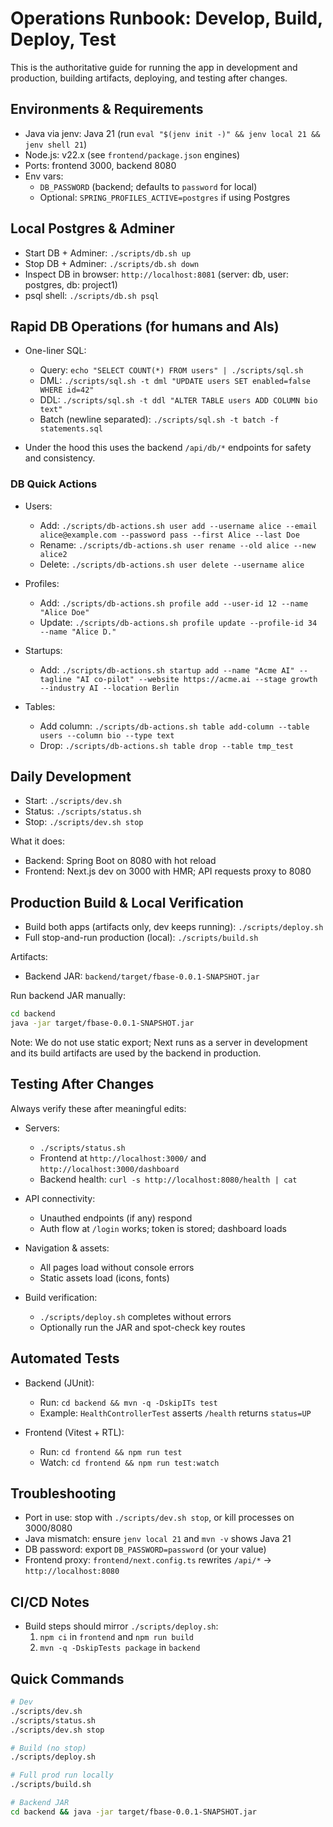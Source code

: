 # Operations Runbook: Develop, Build, Deploy, Test

This is the authoritative guide for running the app in development and production, building artifacts, deploying, and testing after changes.

## Environments & Requirements

- Java via jenv: Java 21 (run `eval "$(jenv init -)" && jenv local 21 && jenv shell 21`)
- Node.js: v22.x (see `frontend/package.json` engines)
- Ports: frontend 3000, backend 8080
- Env vars:
  - `DB_PASSWORD` (backend; defaults to `password` for local)
  - Optional: `SPRING_PROFILES_ACTIVE=postgres` if using Postgres

## Local Postgres & Adminer

- Start DB + Adminer: `./scripts/db.sh up`
- Stop DB + Adminer: `./scripts/db.sh down`
- Inspect DB in browser: `http://localhost:8081` (server: db, user: postgres, db: project1)
- psql shell: `./scripts/db.sh psql`

## Rapid DB Operations (for humans and AIs)

- One-liner SQL:
  - Query: `echo "SELECT COUNT(*) FROM users" | ./scripts/sql.sh`
  - DML: `./scripts/sql.sh -t dml "UPDATE users SET enabled=false WHERE id=42"`
  - DDL: `./scripts/sql.sh -t ddl "ALTER TABLE users ADD COLUMN bio text"`
  - Batch (newline separated): `./scripts/sql.sh -t batch -f statements.sql`

- Under the hood this uses the backend `/api/db/*` endpoints for safety and consistency.

### DB Quick Actions

- Users:
  - Add: `./scripts/db-actions.sh user add --username alice --email alice@example.com --password pass --first Alice --last Doe`
  - Rename: `./scripts/db-actions.sh user rename --old alice --new alice2`
  - Delete: `./scripts/db-actions.sh user delete --username alice`

- Profiles:
  - Add: `./scripts/db-actions.sh profile add --user-id 12 --name "Alice Doe"`
  - Update: `./scripts/db-actions.sh profile update --profile-id 34 --name "Alice D."`

- Startups:
  - Add: `./scripts/db-actions.sh startup add --name "Acme AI" --tagline "AI co-pilot" --website https://acme.ai --stage growth --industry AI --location Berlin`

- Tables:
  - Add column: `./scripts/db-actions.sh table add-column --table users --column bio --type text`
  - Drop: `./scripts/db-actions.sh table drop --table tmp_test`

## Daily Development

- Start: `./scripts/dev.sh`
- Status: `./scripts/status.sh`
- Stop: `./scripts/dev.sh stop`

What it does:
- Backend: Spring Boot on 8080 with hot reload
- Frontend: Next.js dev on 3000 with HMR; API requests proxy to 8080

## Production Build & Local Verification

- Build both apps (artifacts only, dev keeps running): `./scripts/deploy.sh`
- Full stop-and-run production (local): `./scripts/build.sh`

Artifacts:
- Backend JAR: `backend/target/fbase-0.0.1-SNAPSHOT.jar`

Run backend JAR manually:
```bash
cd backend
java -jar target/fbase-0.0.1-SNAPSHOT.jar
```

Note: We do not use static export; Next runs as a server in development and its build artifacts are used by the backend in production.

## Testing After Changes

Always verify these after meaningful edits:

- Servers:
  - `./scripts/status.sh`
  - Frontend at `http://localhost:3000/` and `http://localhost:3000/dashboard`
  - Backend health: `curl -s http://localhost:8080/health | cat`

- API connectivity:
  - Unauthed endpoints (if any) respond
  - Auth flow at `/login` works; token is stored; dashboard loads

- Navigation & assets:
  - All pages load without console errors
  - Static assets load (icons, fonts)

- Build verification:
  - `./scripts/deploy.sh` completes without errors
  - Optionally run the JAR and spot-check key routes

## Automated Tests

- Backend (JUnit):
  - Run: `cd backend && mvn -q -DskipITs test`
  - Example: `HealthControllerTest` asserts `/health` returns `status=UP`

- Frontend (Vitest + RTL):
  - Run: `cd frontend && npm run test`
  - Watch: `cd frontend && npm run test:watch`

## Troubleshooting

- Port in use: stop with `./scripts/dev.sh stop`, or kill processes on 3000/8080
- Java mismatch: ensure `jenv local 21` and `mvn -v` shows Java 21
- DB password: export `DB_PASSWORD=password` (or your value)
- Frontend proxy: `frontend/next.config.ts` rewrites `/api/*` → `http://localhost:8080`

## CI/CD Notes

- Build steps should mirror `./scripts/deploy.sh`:
  1) `npm ci` in `frontend` and `npm run build`
  2) `mvn -q -DskipTests package` in `backend`

## Quick Commands

```bash
# Dev
./scripts/dev.sh
./scripts/status.sh
./scripts/dev.sh stop

# Build (no stop)
./scripts/deploy.sh

# Full prod run locally
./scripts/build.sh

# Backend JAR
cd backend && java -jar target/fbase-0.0.1-SNAPSHOT.jar
```

